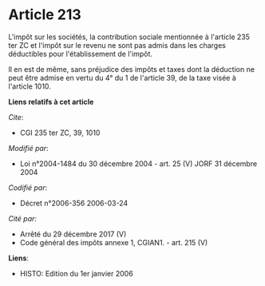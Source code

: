 # Article 213

L'impôt sur les sociétés, la contribution sociale mentionnée à l'article 235 ter ZC et l'impôt sur le revenu ne sont pas
admis dans les charges déductibles pour l'établissement de l'impôt.

Il en est de même, sans préjudice des impôts et taxes dont la déduction ne peut être admise en vertu du 4° du 1 de l'article
39, de la taxe visée à l'article 1010.

**Liens relatifs à cet article**

_Cite_:

  - CGI 235 ter ZC, 39, 1010

_Modifié par_:

  - Loi n°2004-1484 du 30 décembre 2004 - art. 25 (V) JORF 31 décembre 2004

_Codifié par_:

  - Décret n°2006-356 2006-03-24

_Cité par_:

  - Arrêté du 29 décembre 2017 (V)
  - Code général des impôts annexe 1, CGIAN1. - art. 215 (V)

**Liens**:

  - HISTO: Edition du 1er janvier 2006
